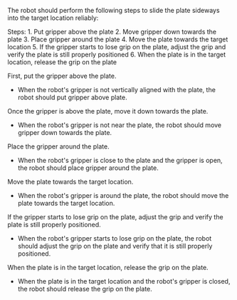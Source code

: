 The robot should perform the following steps to slide the plate sideways into the target location reliably:

Steps: 1. Put gripper above the plate
2. Move gripper down towards the plate
3. Place gripper around the plate
4. Move the plate towards the target location
5. If the gripper starts to lose grip on the plate, adjust the grip and verify the plate is still properly positioned
6. When the plate is in the target location, release the grip on the plate 

First, put the gripper above the plate.
- When the robot's gripper is not vertically aligned with the plate, the robot should put gripper above plate.

Once the gripper is above the plate, move it down towards the plate.
- When the robot's gripper is not near the plate, the robot should move gripper down towards the plate.

Place the gripper around the plate.
- When the robot's gripper is close to the plate and the gripper is open, the robot should place gripper around the plate.

Move the plate towards the target location.
- When the robot's gripper is around the plate, the robot should move the plate towards the target location.

If the gripper starts to lose grip on the plate, adjust the grip and verify the plate is still properly positioned.
- When the robot's gripper starts to lose grip on the plate, the robot should adjust the grip on the plate and verify that it is still properly positioned.

When the plate is in the target location, release the grip on the plate.
- When the plate is in the target location and the robot's gripper is closed, the robot should release the grip on the plate.